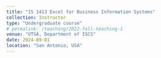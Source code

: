 ```yaml
---
title: "IS 1413 Excel for Business Information Systems"
collection: Instructor 
type: "Undergraduate course"
# permalink: /teaching/2022-fall-teaching-1
venue: "UTSA, Department of ISCS"
date: 2024-09-01
location: "San Antonio, USA"
---
```


